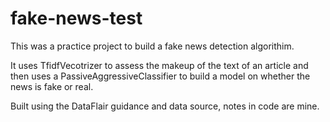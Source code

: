 # fake-news-test

This was a practice project to build a fake news detection algorithim.

It uses TfidfVecotrizer to assess the makeup of the text of an article and then uses a PassiveAggressiveClassifier to build a model on whether the news is fake or real.

Built using the DataFlair guidance and data source, notes in code are mine.
